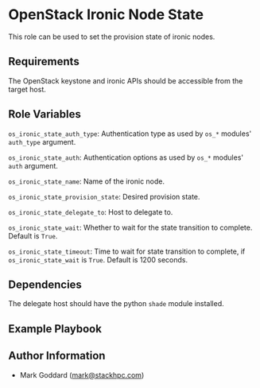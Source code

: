 OpenStack Ironic Node State
===========================

This role can be used to set the provision state of ironic nodes.

Requirements
------------

The OpenStack keystone and ironic APIs should be accessible from the target
host.

Role Variables
--------------

`os_ironic_state_auth_type`: Authentication type as used by `os_*` modules'
`auth_type` argument.

`os_ironic_state_auth`: Authentication options as used by `os_*` modules'
`auth` argument.

`os_ironic_state_name`: Name of the ironic node.

`os_ironic_state_provision_state`: Desired provision state.

`os_ironic_state_delegate_to`: Host to delegate to.

`os_ironic_state_wait`: Whether to wait for the state transition to complete.
Default is `True`.

`os_ironic_state_timeout`: Time to wait for state transition to complete, if
`os_ironic_state_wait` is `True`. Default is 1200 seconds.

Dependencies
------------

The delegate host should have the python `shade` module installed.

Example Playbook
----------------

Author Information
------------------

- Mark Goddard (<mark@stackhpc.com>)
